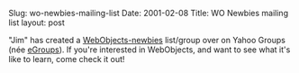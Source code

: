 Slug: wo-newbies-mailing-list
Date: 2001-02-08
Title: WO Newbies mailing list
layout: post

&quot;Jim&quot; has created a <a href="http://groups.yahoo.com/group/webobjects-newbies">WebObjects-newbies</a> list/group over on Yahoo Groups (n&eacute;e <a href="http://www.egroups.com">eGroups</a>). If you&#39;re interested in WebObjects, and want to see what it&#39;s like to learn, come check it out!
